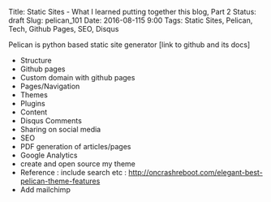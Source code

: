 Title: Static Sites - What I learned putting together this blog, Part 2
Status: draft
Slug: pelican_101
Date: 2016-08-115 9:00
Tags: Static Sites, Pelican, Tech, Github Pages, SEO, Disqus

<!-- PELICAN_BEGIN_SUMMARY -->

<!-- PELICAN_END_SUMMARY -->

Pelican is python based static site generator [link to github and its docs]
- Structure
- Github pages
- Custom domain with github pages
- Pages/Navigation
- Themes
- Plugins
- Content
- Disqus Comments
- Sharing on social media
- SEO
- PDF generation of articles/pages
- Google Analytics
- create and open source my theme
- Reference : include search etc : http://oncrashreboot.com/elegant-best-pelican-theme-features
- Add mailchimp
